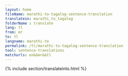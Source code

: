 ```yaml
---
layout: home
fileName: marathi-to-tagalog-sentence-translation
translatein: marathi_to_tagalog
folderName : translate
lang: tl
from: mr
to: tl
langname: marathi-to
permalink: /tl/marathi-to-tagalog-sentence-translation
tool: sentence-translations
matchurls: en&&mr&&tl
---
```

{% include section/translateinto.html %}
